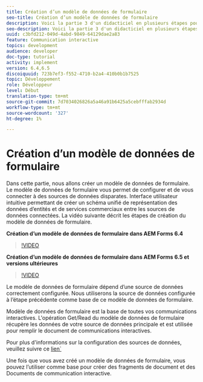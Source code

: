 ```yaml
---
title: Création d’un modèle de données de formulaire
seo-title: Création d’un modèle de données de formulaire
description: Voici la partie 3 d'un didacticiel en plusieurs étapes pour créer votre premier document de communications interactives. Dans cette partie, nous allons créer un modèle de données de formulaire. Le modèle de données de formulaire vous permet de configurer et de vous connecter à des sources de données disparates. Il fournit une interface utilisateur intuitive pour créer un schéma de représentation unifiée des données d'entités et de services d'entreprise à travers les sources de données connectées. La vidéo suivante décrit les étapes de création du modèle de données de formulaire.
seo-description: Voici la partie 3 d'un didacticiel en plusieurs étapes pour créer votre premier document de communications interactives. Dans cette partie, nous allons créer un modèle de données de formulaire. Le modèle de données de formulaire vous permet de configurer et de vous connecter à des sources de données disparates. Il fournit une interface utilisateur intuitive pour créer un schéma de représentation unifiée des données d'entités et de services commerciaux entre les sources de données connectées. La vidéo suivante décrit les étapes de création du modèle de données de formulaire.
uuid: c3bfd212-049d-4abd-9849-64129dae2a83
feature: Communication interactive
topics: development
audience: developer
doc-type: tutorial
activity: implement
version: 6.4,6.5
discoiquuid: 723b7ef3-f552-4710-b2a4-410b0b1b7525
topic: Développement
role: Développeur
level: Début
translation-type: tm+mt
source-git-commit: 7d7034026826a5a46a91b6425a5cebfffab2934d
workflow-type: tm+mt
source-wordcount: '327'
ht-degree: 1%

---
```



# Création d’un modèle de données de formulaire

Dans cette partie, nous allons créer un modèle de données de formulaire. Le modèle de données de formulaire vous permet de configurer et de vous connecter à des sources de données disparates. Interface utilisateur intuitive permettant de créer un schéma unifié de représentation des données d’entités et de services commerciaux entre les sources de données connectées. La vidéo suivante décrit les étapes de création du modèle de données de formulaire.

**Création d’un modèle de données de formulaire dans AEM Forms 6.4**
>[!VIDEO](https://video.tv.adobe.com/v/27763/?quality=9&learn=on)

**Création d’un modèle de données de formulaire dans AEM Forms 6.5 et versions ultérieures**
>[!VIDEO](https://video.tv.adobe.com/v/27765?quality=9&learn=on)

Le modèle de données de formulaire dépend d’une source de données correctement configurée. Nous utiliserons la source de données configurée à l’étape précédente comme base de ce modèle de données de formulaire.

Modèle de données de formulaire est la base de toutes vos communications interactives. L&#39;opération Get/Read du modèle de données de formulaire récupère les données de votre source de données principale et est utilisée pour remplir le document de communications interactives.

Pour plus d&#39;informations sur la configuration des sources de données, veuillez suivre ce [lien`](parttwo.md)

Une fois que vous avez créé un modèle de données de formulaire, vous pouvez l’utiliser comme base pour créer des fragments de document et des Documents de communication interactive.
